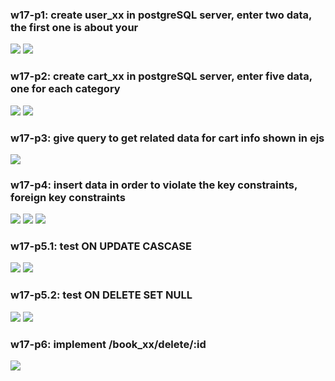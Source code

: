 ### w17-p1: create user_xx in postgreSQL server, enter two data, the first one is about your

![](./p1.png)
![](./p1-1.png)

### w17-p2: create cart_xx in postgreSQL server, enter five data, one for each category

![](./p2.png)
![](./p2-1.png)

### w17-p3: give query to get related data for cart info shown in ejs

![](./p3.png)

### w17-p4: insert data in order to violate the key constraints, foreign key constraints

![](./p4.png)
![](./p4-1.png)
![](./p4-2.png)

### w17-p5.1: test ON UPDATE CASCASE

![](./p5.png)
![](./p5-1.png)

### w17-p5.2: test ON DELETE SET NULL

![](./p5-2.png)
![](./p5-3.png)

### w17-p6: implement /book_xx/delete/:id

![](./p6.png)
